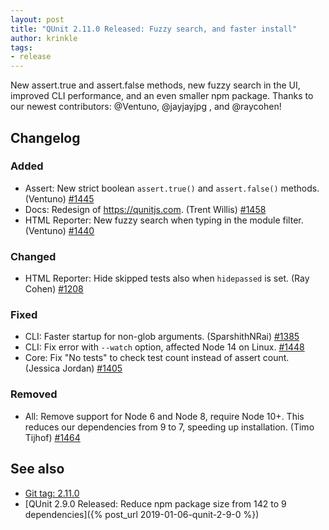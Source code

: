 ```yaml
---
layout: post
title: "QUnit 2.11.0 Released: Fuzzy search, and faster install"
author: krinkle
tags:
- release
---
```


New assert.true and assert.false methods, new fuzzy search in the UI, improved CLI performance, and an even smaller npm package. Thanks to our newest contributors: @Ventuno, @jayjayjpg , and @raycohen!

## Changelog

### Added

* Assert: New strict boolean `assert.true()` and `assert.false()` methods. (Ventuno) [#1445](https://github.com/qunitjs/qunit/pull/1445)
* Docs: Redesign of <https://qunitjs.com>. (Trent Willis) [#1458](https://github.com/qunitjs/qunit/issues/1458)
* HTML Reporter: New fuzzy search when typing in the module filter. (Ventuno) [#1440](https://github.com/qunitjs/qunit/pull/1440)

### Changed

* HTML Reporter: Hide skipped tests also when `hidepassed` is set. (Ray Cohen) [#1208](https://github.com/qunitjs/qunit/issues/1208)

### Fixed

* CLI: Faster startup for non-glob arguments. (SparshithNRai) [#1385](https://github.com/qunitjs/qunit/pull/1385)
* CLI: Fix error with `--watch` option, affected Node 14 on Linux. [#1448](https://github.com/qunitjs/qunit/pull/1448)
* Core: Fix "No tests" to check test count instead of assert count. (Jessica Jordan) [#1405](https://github.com/qunitjs/qunit/issues/1405)

### Removed

* All: Remove support for Node 6 and Node 8, require Node 10+. This reduces our dependencies from 9 to 7, speeding up installation. (Timo Tijhof) [#1464](https://github.com/qunitjs/qunit/pull/1464)

## See also

* [Git tag: 2.11.0](https://github.com/qunitjs/qunit/releases/tag/2.11.0)
* [QUnit 2.9.0 Released: Reduce npm package size from 142 to 9 dependencies]({% post_url 2019-01-06-qunit-2-9-0 %})
